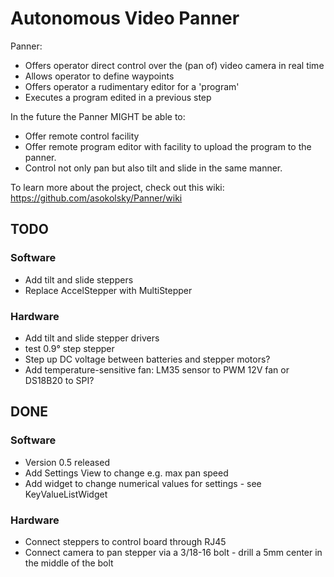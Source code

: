 # Autonomous Video Panner

Panner:
   * Offers operator direct control over the (pan of) video camera in real time
   * Allows operator to define waypoints
   * Offers operator a rudimentary editor for a 'program'
   * Executes a program edited in a previous step

In the future the Panner MIGHT be able to:
   * Offer remote control facility
   * Offer remote program editor with facility to upload the program to the panner.
   * Control not only pan but also tilt and slide in the same manner.


To learn more about the project, check out this wiki:
https://github.com/asokolsky/Panner/wiki

## TODO

### Software
  * Add tilt and slide steppers
  * Replace AccelStepper with MultiStepper

### Hardware
  * Add tilt and slide stepper drivers
  * test 0.9° step stepper
  * Step up DC voltage between batteries and stepper motors?
  * Add temperature-sensitive fan: LM35 sensor to PWM 12V fan or DS18B20 to SPI?

## DONE

### Software
  * Version 0.5 released
  * Add Settings View to change e.g. max pan speed
  * Add widget to change numerical values for settings - see KeyValueListWidget

### Hardware
  * Connect steppers to control board through RJ45
  * Connect camera to pan stepper via a 3/18-16 bolt - drill a 5mm center in the middle of the bolt

